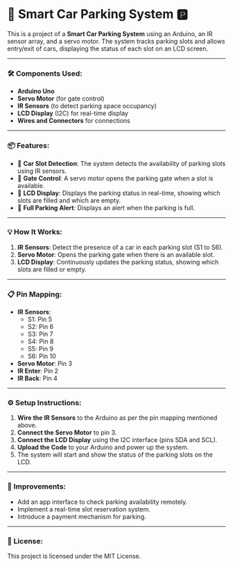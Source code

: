 # 🚗 Smart Car Parking System 🅿️

This is a project of a **Smart Car Parking System** using an Arduino, an IR sensor array, and a servo motor. The system tracks parking slots and allows entry/exit of cars, displaying the status of each slot on an LCD screen.

---

### 🛠️ Components Used:
- **Arduino Uno**
- **Servo Motor** (for gate control)
- **IR Sensors** (to detect parking space occupancy)
- **LCD Display** (I2C) for real-time display
- **Wires and Connectors** for connections

---

### 📦 Features:
- 🚗 **Car Slot Detection**: The system detects the availability of parking slots using IR sensors.
- 🚪 **Gate Control**: A servo motor opens the parking gate when a slot is available.
- 📱 **LCD Display**: Displays the parking status in real-time, showing which slots are filled and which are empty.
- 🔴 **Full Parking Alert**: Displays an alert when the parking is full.

---

### 💡 How It Works:
1. **IR Sensors**: Detect the presence of a car in each parking slot (S1 to S6).
2. **Servo Motor**: Opens the parking gate when there is an available slot.
3. **LCD Display**: Continuously updates the parking status, showing which slots are filled or empty.

---

### 📋 Pin Mapping:

- **IR Sensors**:
  - S1: Pin 5
  - S2: Pin 6
  - S3: Pin 7
  - S4: Pin 8
  - S5: Pin 9
  - S6: Pin 10
- **Servo Motor**: Pin 3
- **IR Enter**: Pin 2
- **IR Back**: Pin 4

---

### ⚙️ Setup Instructions:
1. **Wire the IR Sensors** to the Arduino as per the pin mapping mentioned above.
2. **Connect the Servo Motor** to pin 3.
3. **Connect the LCD Display** using the I2C interface (pins SDA and SCL).
4. **Upload the Code** to your Arduino and power up the system.
5. The system will start and show the status of the parking slots on the LCD.

---

### 🚀 Improvements:
- Add an app interface to check parking availability remotely.
- Implement a real-time slot reservation system.
- Introduce a payment mechanism for parking.

---

### 📝 License:
This project is licensed under the MIT License.

